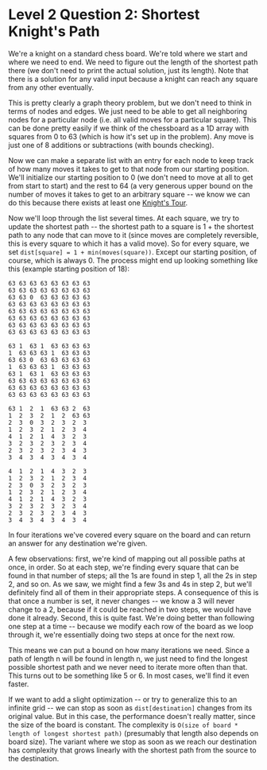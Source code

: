 # Level 2 Question 2: Shortest Knight's Path

We're a knight on a standard chess board. We're told where we start and where we need to end. We need to figure out the length of the shortest path there (we don't need to print the actual solution, just its length). Note that there is a solution for any valid input because a knight can reach any square from any other eventually.

This is pretty clearly a graph theory problem, but we don't need to think in terms of nodes and edges. We just need to be able to get all neighboring nodes for a particular node (i.e. all valid moves for a particular square). This can be done pretty easily if we think of the chessboard as a 1D array with squares from 0 to 63 (which is how it's set up in the problem). Any move is just one of 8 additions or subtractions (with bounds checking). 

Now we can make a separate list with an entry for each node to keep track of how many moves it takes to get to that node from our starting position. We'll initialize our starting position to 0 (we don't need to move at all to get from start to start) and the rest to 64 (a very generous upper bound on the number of moves it takes to get to an arbitrary square -- we know we can do this because there exists at least one [Knight's Tour](https://en.wikipedia.org/wiki/Knight%27s_tour).

Now we'll loop through the list several times. At each square, we try to update the shortest path -- the shortest path to a square is 1 + the shortest path to any node that can move to it (since moves are completely reversible, this is every square to which it has a valid move). So for every square, we set `dist[square] = 1 + min(moves(square))`. Except our starting position, of course, which is always 0. The process might end up looking something like this (example starting position of 18):

```
63 63 63 63 63 63 63 63
63 63 63 63 63 63 63 63
63 63 0  63 63 63 63 63
63 63 63 63 63 63 63 63
63 63 63 63 63 63 63 63
63 63 63 63 63 63 63 63
63 63 63 63 63 63 63 63
63 63 63 63 63 63 63 63
```

```
63 1  63 1  63 63 63 63
1  63 63 63 1  63 63 63
63 63 0  63 63 63 63 63
1  63 63 63 1  63 63 63
63 1  63 1  63 63 63 63
63 63 63 63 63 63 63 63
63 63 63 63 63 63 63 63
63 63 63 63 63 63 63 63
```

```
63 1  2  1  63 63 2  63
1  2  3  2  1  2  63 63
2  3  0  3  2  3  2  3 
1  2  3  2  1  2  3  4 
4  1  2  1  4  3  2  3 
3  2  3  2  3  2  3  4 
2  3  2  3  2  3  4  3 
3  4  3  4  3  4  3  4 
```

```
4  1  2  1  4  3  2  3 
1  2  3  2  1  2  3  4 
2  3  0  3  2  3  2  3 
1  2  3  2  1  2  3  4 
4  1  2  1  4  3  2  3 
3  2  3  2  3  2  3  4 
2  3  2  3  2  3  4  3 
3  4  3  4  3  4  3  4 
```

In four iterations we've covered every square on the board and can return an answer for any destination we're given.

A few observations: first, we're kind of mapping out all possible paths at once, in order. So at each step, we're finding every square that can be found in that number of steps; all the 1s are found in step 1, all the 2s in step 2, and so on. As we saw, we might find a few 3s and 4s in step 2, but we'll definitely find all of them in their appropriate steps. A consequence of this is that once a number is set, it never changes -- we know a 3 will never change to a 2, because if it could be reached in two steps, we would have done it already. Second, this is quite fast. We're doing better than following one step at a time -- because we modify each row of the board as we loop through it, we're essentially doing two steps at once for the next row. 

This means we can put a bound on how many iterations we need. Since a path of length n will be found in length n, we just need to find the longest possible shortest path and we never need to iterate more often than that. This turns out to be something like 5 or 6. In most cases, we'll find it even faster.

If we want to add a slight optimization -- or try to generalize this to an infinite grid -- we can stop as soon as `dist[destination]` changes from its original value. But in this case, the performance doesn't really matter, since the size of the board is constant. The complexity is `O(size of board * length of longest shortest path)` (presumably that length also depends on board size). The variant where we stop as soon as we reach our destination has complexity that grows linearly with the shortest path from the source to the destination.

